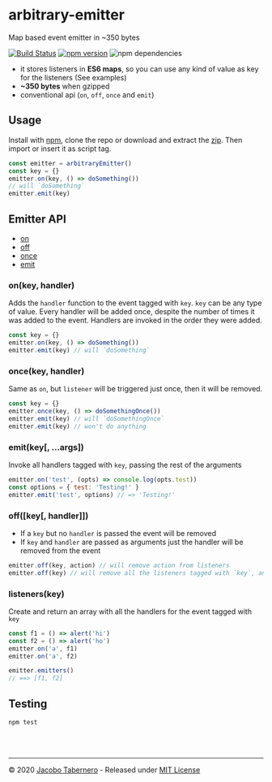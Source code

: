 arbitrary-emitter
=================

Map based event emitter in ~350 bytes

[![Build Status](https://travis-ci.org/jacoborus/arbitrary-emitter.svg?branch=master)](https://travis-ci.org/jacoborus/arbitrary-emitter) [![npm version](https://badge.fury.io/js/arbitrary-emitter.svg)](https://www.npmjs.com/package/arbitrary-emitter) ![npm dependencies](https://david-dm.org/jacoborus/arbitrary-emitter.svg)

- it stores listeners in **ES6 maps**, so you can use any kind of value as key for the listeners (See examples)
- **~350 bytes** when gzipped
- conventional api (`on`, `off`, `once` and `emit`)


## Usage

Install with [npm](https://www.npmjs.com/package/arbitrary-emitter), clone the repo or download and extract the [zip](https://github.com/jacoborus/arbitrary-emitter/archive/master.zip). Then import or insert it as script tag.

```js
const emitter = arbitraryEmitter()
const key = {}
emitter.on(key, () => doSomething())
// will `doSomething`
emitter.emit(key)
```

## Emitter API

- [on](#emitter-on-api)
- [off](#emitter-off-api)
- [once](#emitter-once-api)
- [emit](#emitter-emit-api)

<a name="emitter-on-api"></a>
### on(key, handler)

Adds the `handler` function to the event tagged with `key`. `key` can be any type of value. Every handler will be added once, despite the number of times it was added to the event. Handlers are invoked in the order they were added.

```js
const key = {}
emitter.on(key, () => doSomething())
emitter.emit(key) // will `doSomething`
```



<a name="emitter-once-api"></a>
### once(key, handler)

Same as `on`, but `listener` will be triggered just once, then it will be removed.

```js
const key = {}
emitter.once(key, () => doSomethingOnce())
emitter.emit(key) // will `doSomethingOnce`
emitter.emit(key) // won't do anything
```



<a name="emitter-emit-api"></a>
### emit(key[, ...args])

Invoke all handlers tagged with `key`, passing the rest of the arguments

```js
emitter.on('test', (opts) => console.log(opts.test))
const options = { test: 'Testing!' }
emitter.emit('test', options) // => 'Testing!'
```



<a name="emitter-off-api"></a>
### off([key[, handler]])

- If a `key` but no `handler` is passed the event will be removed
- If `key` and `handler` are passed as arguments just the handler will be removed from the event

```js
emitter.off(key, action) // will remove action from listeners
emitter.off(key) // will remove all the listeners tagged with `key`, and the tag itself
```


<a name="emitter-listeners-api"></a>
### listeners(key)

Create and return an array with all the handlers for the event tagged with `key`


```js
const f1 = () => alert('hi')
const f2 = () => alert('ho')
emitter.on('a', f1)
emitter.on('a', f2)

emitter.emitters()
// ==> [f1, f2]
```


<a name="testing"></a>
## Testing

```sh
npm test
```

<br><br>

---

© 2020 [Jacobo Tabernero](http://jacoborus.codes) - Released under [MIT License](https://raw.github.com/jacoborus/arbitrary-emitter/master/LICENSE)
